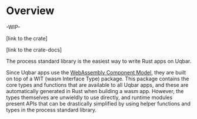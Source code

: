 # Overview

-WIP-

[link to the crate]

[link to the crate-docs]

The process standard library is the easiest way to write Rust apps on Uqbar.

Since Uqbar apps use the [WebAssembly Component Model](https://github.com/WebAssembly/component-model/blob/main/design/mvp/WIT.md), they are built on top of a WIT (wasm Interface Type) package. This package contains the core types and functions that are available to all Uqbar apps, and these are automatically generated in Rust when building a wasm app. However, the types themselves are unwieldly to use directly, and runtime modules present APIs that can be drastically simplified by using helper functions and types in the process standard library.
